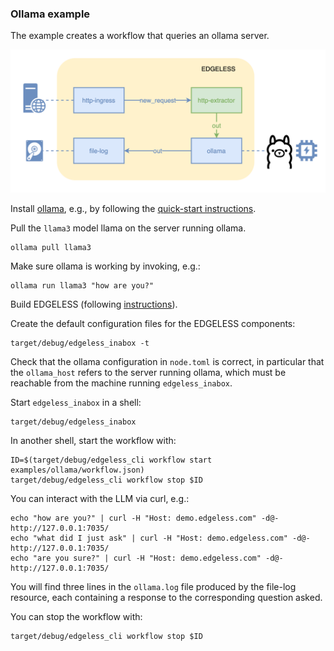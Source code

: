 ### Ollama example

The example creates a workflow that queries an ollama server.

![](ollama.png)

Install [ollama](https://ollama.com/), e.g., by following the
[quick-start instructions](https://github.com/ollama/ollama/blob/main/README.md#quickstart).

Pull the `llama3` model llama on the server running ollama.

```shell
ollama pull llama3
```

Make sure ollama is working by invoking, e.g.:

```shell
ollama run llama3 "how are you?"
```

Build EDGELESS (following [instructions](../../BUILDING.md)).

Create the default configuration files for the EDGELESS components:

```shell
target/debug/edgeless_inabox -t
```

Check that the ollama configuration in `node.toml` is correct, in particular
that the `ollama_host` refers to the server running ollama, which must be
reachable from the machine running `edgeless_inabox`.

Start `edgeless_inabox` in a shell:

```shell
target/debug/edgeless_inabox
```

In another shell, start the workflow with:

```shell
ID=$(target/debug/edgeless_cli workflow start examples/ollama/workflow.json)
target/debug/edgeless_cli workflow stop $ID
```

You can interact with the LLM via curl, e.g.:

```shell
echo "how are you?" | curl -H "Host: demo.edgeless.com" -d@- http://127.0.0.1:7035/
echo "what did I just ask" | curl -H "Host: demo.edgeless.com" -d@- http://127.0.0.1:7035/
echo "are you sure?" | curl -H "Host: demo.edgeless.com" -d@- http://127.0.0.1:7035/
```

You will find three lines in the `ollama.log` file produced by the file-log
resource, each containing a response to the corresponding question asked.

You can stop the workflow with:

```shell
target/debug/edgeless_cli workflow stop $ID
```
